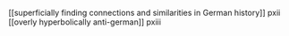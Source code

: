 [[superficially finding connections and similarities in German history]] pxii
[[overly hyperbolically anti-german]] pxiii

